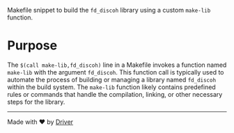 <!--------------------------------------------------------------------------------->
<!-- IMPORTANT: This file is auto-generated by Driver (https://driver.ai). -------->
<!-- Manual edits may be overwritten on future commits. --------------------------->
<!--------------------------------------------------------------------------------->

Makefile snippet to build the `fd_discoh` library using a custom `make-lib` function.

# Purpose
The `$(call make-lib,fd_discoh)` line in a Makefile invokes a function named `make-lib` with the argument `fd_discoh`. This function call is typically used to automate the process of building or managing a library named `fd_discoh` within the build system. The `make-lib` function likely contains predefined rules or commands that handle the compilation, linking, or other necessary steps for the library.

---
Made with ❤️ by [Driver](https://www.driver.ai/)